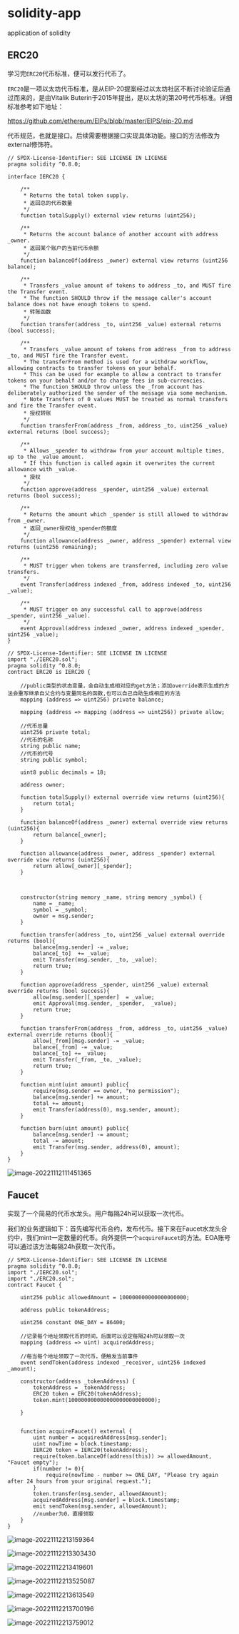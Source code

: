 # solidity-app
application of solidity

## ERC20

学习完`ERC20`代币标准，便可以发行代币了。

`ERC20`是一项以太坊代币标准，是从EIP-20提案经过以太坊社区不断讨论验证后通过而来的，是由Vitalik Buterin于2015年提出，是以太坊的第20号代币标准。详细标准参考如下地址：

https://github.com/ethereum/EIPs/blob/master/EIPS/eip-20.md

代币规范，也就是接口。后续需要根据接口实现具体功能。接口的方法修改为external修饰符。

```solidity
// SPDX-License-Identifier: SEE LICENSE IN LICENSE
pragma solidity ^0.8.0;

interface IERC20 {
    
    /**
     * Returns the total token supply.
     * 返回总的代币数量
     */
    function totalSupply() external view returns (uint256);

    /**
     * Returns the account balance of another account with address _owner.
     * 返回某个账户的当前代币余额
     */
    function balanceOf(address _owner) external view returns (uint256 balance);

    /**
     * Transfers _value amount of tokens to address _to, and MUST fire the Transfer event. 
     * The function SHOULD throw if the message caller's account balance does not have enough tokens to spend.
     * 转账函数
     */
    function transfer(address _to, uint256 _value) external returns (bool success);

    /**
     * Transfers _value amount of tokens from address _from to address _to, and MUST fire the Transfer event.
     * The transferFrom method is used for a withdraw workflow, allowing contracts to transfer tokens on your behalf. 
     * This can be used for example to allow a contract to transfer tokens on your behalf and/or to charge fees in sub-currencies. 
     * The function SHOULD throw unless the _from account has deliberately authorized the sender of the message via some mechanism.
     * Note Transfers of 0 values MUST be treated as normal transfers and fire the Transfer event.
     * 授权转账
     */
    function transferFrom(address _from, address _to, uint256 _value) external returns (bool success);

    /**
     * Allows _spender to withdraw from your account multiple times, up to the _value amount. 
     * If this function is called again it overwrites the current allowance with _value.
     * 授权
     */
    function approve(address _spender, uint256 _value) external returns (bool success);

    /**
     * Returns the amount which _spender is still allowed to withdraw from _owner.
     * 返回_owner授权给_spender的额度
     */
    function allowance(address _owner, address _spender) external view returns (uint256 remaining);

    /**
     * MUST trigger when tokens are transferred, including zero value transfers.
     */
    event Transfer(address indexed _from, address indexed _to, uint256 _value);

    /**
     * MUST trigger on any successful call to approve(address _spender, uint256 _value).
     */
    event Approval(address indexed _owner, address indexed _spender, uint256 _value);
}
```

```solidity
// SPDX-License-Identifier: SEE LICENSE IN LICENSE
import "./IERC20.sol";
pragma solidity ^0.8.0;
contract ERC20 is IERC20 {

    //public类型的状态变量，会自动生成相对应的get方法；添加override表示生成的方法会重写继承自父合约与变量同名的函数,也可以自己自助生成相应的方法
    mapping (address => uint256) private balance;

    mapping (address => mapping (address => uint256)) private allow;

    //代币总量
    uint256 private total;
    //代币的名称
    string public name;
    //代币的代号
    string public symbol;

    uint8 public decimals = 18;

    address owner;

    function totalSupply() external override view returns (uint256){
        return total;
    }

    function balanceOf(address _owner) external override view returns (uint256){
        return balance[_owner];
    }

    function allowance(address _owner, address _spender) external override view returns (uint256){
        return allow[_owner][_spender];
    }



    constructor(string memory _name, string memory _symbol) {
        name = _name;
        symbol = _symbol;
        owner = msg.sender;
    }

    function transfer(address _to, uint256 _value) external override returns (bool){
        balance[msg.sender] -= _value;
        balance[_to]  += _value;
        emit Transfer(msg.sender, _to, _value);
        return true;
    }

    function approve(address _spender, uint256 _value) external override returns (bool success){
        allow[msg.sender][_spender]  = _value;
        emit Approval(msg.sender, _spender,  _value);
        return true;
    }

    function transferFrom(address _from, address _to, uint256 _value) external override returns (bool){
        allow[_from][msg.sender] -= _value;
        balance[_from] -= _value;
        balance[_to] += _value;
        emit Transfer(_from, _to, _value);
        return true;
    }

    function mint(uint amount) public{
        require(msg.sender == owner, "no permission");
        balance[msg.sender] += amount;
        total += amount;
        emit Transfer(address(0), msg.sender, amount);
    }

    function burn(uint amount) public{
        balance[msg.sender] -= amount;
        total -= amount;
        emit Transfer(msg.sender, address(0), amount);
    }
}
```

![image-20221112111451365](README.assets/image-20221112111451365.png)

## Faucet

实现了一个简易的代币水龙头。用户每隔24h可以获取一次代币。

我们的业务逻辑如下：首先编写代币合约，发布代币。接下来在Faucet水龙头合约中，我们mint一定数量的代币。向外提供一个`acquireFaucet`的方法。EOA账号可以通过该方法每隔24h获取一次代币。

```solidity
// SPDX-License-Identifier: SEE LICENSE IN LICENSE
pragma solidity ^0.8.0;
import "./IERC20.sol";
import "./ERC20.sol";
contract Faucet {

    uint256 public allowedAmount = 100000000000000000000;

    address public tokenAddress;

    uint256 constant ONE_DAY = 86400;

    //记录每个地址领取代币的时间，后面可以设定每隔24h可以领取一次
    mapping (address => uint) acquiredAddress;

    //每当每个地址领取了一次代币，便触发当前事件
    event sendToken(address indexed _receiver, uint256 indexed _amount);

    constructor(address _tokenAddress) {
        tokenAddress = _tokenAddress;
        ERC20 token = ERC20(tokenAddress);
        token.mint(100000000000000000000000000);

    }


    function acquireFaucet() external {
        uint number = acquiredAddress[msg.sender];
        uint nowTime = block.timestamp;
        IERC20 token = IERC20(tokenAddress);
        require(token.balanceOf(address(this)) >= allowedAmount, "Faucet empty");
        if(number != 0){
            require(nowTime - number >= ONE_DAY, "Please try again after 24 hours from your original request.");
        }
        token.transfer(msg.sender, allowedAmount);
        acquiredAddress[msg.sender] = block.timestamp;
        emit sendToken(msg.sender, allowedAmount);
        //number为0，直接领取
    }
}
```

![image-20221112213159364](README.assets/image-20221112213159364.png)

![image-20221112213303430](README.assets/image-20221112213303430.png)

![image-20221112213419601](README.assets/image-20221112213419601.png)

![image-20221112213525087](README.assets/image-20221112213525087.png)

![image-20221112213613549](README.assets/image-20221112213613549.png)

![image-20221112213700196](README.assets/image-20221112213700196.png)

![image-20221112213759012](README.assets/image-20221112213759012.png)
